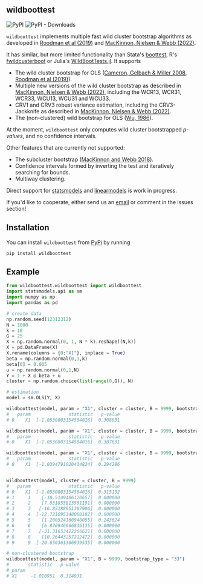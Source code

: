 ## wildboottest

![PyPI](https://img.shields.io/pypi/v/wildboottest?label=pypi%20package)
![PyPI - Downloads](https://img.shields.io/pypi/dm/wildboottest)

`wildboottest` implements multiple fast wild cluster
bootstrap algorithms as developed in [Roodman et al
(2019)](https://econpapers.repec.org/paper/qedwpaper/1406.htm) and
[MacKinnon, Nielsen & Webb
(2022)](https://www.econ.queensu.ca/sites/econ.queensu.ca/files/wpaper/qed_wp_1485.pdf).

It has similar, but more limited functionality than Stata's [boottest](https://github.com/droodman/boottest), R's [fwildcusterboot](https://github.com/s3alfisc/fwildclusterboot) or Julia's [WildBootTests.jl](https://github.com/droodman/WildBootTests.jl). It supports

-   The wild cluster bootstrap for OLS ([Cameron, Gelbach & Miller 2008](https://direct.mit.edu/rest/article-abstract/90/3/414/57731/Bootstrap-Based-Improvements-for-Inference-with),
    [Roodman et al (2019)](https://econpapers.repec.org/paper/qedwpaper/1406.htm)).
-   Multiple new versions of the wild cluster bootstrap as described in
    [MacKinnon, Nielsen & Webb (2022)](https://www.econ.queensu.ca/sites/econ.queensu.ca/files/wpaper/qed_wp_1485.pdf), including the WCR13, WCR31, WCR33,
    WCU13, WCU31 and WCU33.
-   CRV1 and CRV3 robust variance estimation, including the CRV3-Jackknife as 
    described in [MacKinnon, Nielsen & Webb (2022)](https://arxiv.org/pdf/2205.03288.pdf).
- The (non-clustered) wild bootstrap for OLS ([Wu, 1986](https://projecteuclid.org/journals/annals-of-statistics/volume-14/issue-4/Jackknife-Bootstrap-and-Other-Resampling-Methods-in-Regression-Analysis/10.1214/aos/1176350142.full)).

    
At the moment, `wildboottest` only computes wild cluster bootstrapped *p-values*, and no confidence intervals. 

Other features that are currently not supported: 

-   The subcluster bootstrap ([MacKinnon and Webb 2018](https://academic.oup.com/ectj/article-abstract/21/2/114/5078969?login=false)).
-   Confidence intervals formed by inverting the test and iteratively
    searching for bounds.
-   Multiway clustering.


Direct support for [statsmodels](https://github.com/statsmodels/statsmodels) and 
[linearmodels](https://github.com/bashtage/linearmodels) is work in progress.

If you'd like to cooperate, either send us an 
[email](alexander-fischer1801@t-online.de) or comment in the issues section!

## Installation 

You can install `wildboottest` from [PyPi](https://pypi.org/project/wildboottest/) by running 

```
pip install wildboottest
```

## Example 

```python
from wildboottest.wildboottest import wildboottest
import statsmodels.api as sm
import numpy as np
import pandas as pd

# create data
np.random.seed(12312312)
N = 1000
k = 10
G = 25
X = np.random.normal(0, 1, N * k).reshape((N,k))
X = pd.DataFrame(X)
X.rename(columns = {0:"X1"}, inplace = True)
beta = np.random.normal(0,1,k)
beta[0] = 0.005
u = np.random.normal(0,1,N)
Y = 1 + X @ beta + u
cluster = np.random.choice(list(range(0,G)), N)

# estimation
model = sm.OLS(Y, X)

wildboottest(model, param = "X1", cluster = cluster, B = 9999, bootstrap_type = "11")
#   param              statistic   p-value
# 0    X1  [-1.0530803154504016]  0.308831

wildboottest(model, param = "X1", cluster = cluster, B = 9999, bootstrap_type = "31")
#   param              statistic   p-value
# 0    X1  [-1.0530803154504016]  0.307631

wildboottest(model, param = "X1", cluster = cluster, B = 9999, bootstrap_type = "33")
#   param              statistic   p-value
# 0    X1  [-1.0394791020434824]  0.294286


wildboottest(model, cluster = cluster, B = 9999)
#   param              statistic   p-value
# 0    X1  [-1.0530803154504016]  0.315132
# 1     1    [-18.5149486170657]  0.000000
# 2     2    [7.831855813581191]  0.000000
# 3     3   [-16.85188951397906]  0.000000
# 4     4  [-12.721095348008182]  0.000000
# 5     5    [1.200524160940055]  0.243624
# 6     6    [6.870946666836135]  0.000000
# 7     7   [-31.31653422266621]  0.000000
# 8     8    [10.26443257212472]  0.000000
# 9     9  [-20.650361366939535]  0.000000

# non-clustered bootstrap 
wildboottest(model, param = "X1", B = 9999, bootstrap_type = "33")
#       statistic   p-value
# param                     
# X1     -1.010951  0.314931
```
